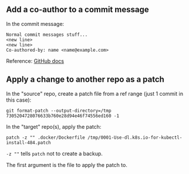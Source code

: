 ## Add a co-author to a commit message

In the commit message:

```
Normal commit messages stuff...
<new line>
<new line>
Co-authored-by: name <name@example.com>
```

Reference: [GitHub docs](https://help.github.com/en/github/committing-changes-to-your-project/creating-a-commit-with-multiple-authors#creating-co-authored-commits-on-the-command-line)

## Apply a change to another repo as a patch

In the "source" repo, create a patch file from a ref range (just 1 commit in this case):

```
git format-patch --output-directory=/tmp 7305204728076633b760e28d94e46f74556ed160 -1
```

In the "target" repo(s), apply the patch:

```
patch -z "" .docker/Dockerfile /tmp/0001-Use-dl.k8s.io-for-kubectl-install-484.patch
```

`-z ""` tells `patch` not to create a backup.

The first argument is the file to apply the patch to.
